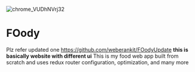 ![chrome_VUDhNVrj32](https://github.com/weberankit/FOody/assets/94105514/e07cd6e7-58e5-4cd3-810d-328fd8dc3a3a)
# FOody
Plz refer updated one https://github.com/weberankit/FOodyUpdate 
<b>this is basically website with different ui</b>
This is my food web app built from scratch and uses redux router configuration, optimization, and many more
